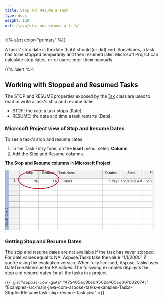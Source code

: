 ```yaml
---
title: Stop and Resume a Task
type: docs
weight: 120
url: /java/stop-and-resume-a-task/
---
```


{{% alert color="primary" %}} 

A tasks' stop date is the date that it should (or did) end. Sometimes, a task has to be stopped temporarily and then resumed later. Microsoft Project can calculate stop dates, or let users enter them manually.

{{% /alert %}} 
## **Working with Stopped and Resumed Tasks**
The STOP and RESUME properties exposed by the [Tsk](http://www.aspose.com/api/java/tasks/com.aspose.tasks/classes/Tsk) class are used to read or write a task's stop and resume date:

- STOP: the date a task stops (Date).
- RESUME: the data and time a task restarts (Date).
### **Microsoft Project view of Stop and Resume Dates**
To see a task's stop and resume dates:

1. In the Task Entry form, on the **Inset** menu, select **Column**.
1. Add the Stop and Resume columns.


**The Stop and Resume columns in Microsoft Project** 

![todo:image_alt_text](stop-and-resume-a-task_1.png)
### **Getting Stop and Resume Dates**
The stop and resume dates are not available if the task has never stopped. For date values equal to NA, Aspose.Tasks take the value "1/1/2000" if you're using the evaluation version. When fully licensed, Aspose.Tasks uses DateTime.MinValue for NA values. The following examples display's the stop and resume dates for all the tasks in a project.

{{< gist "aspose-com-gists" "472405ac9bab4502a485ee007b92074c" "Examples-src-main-java-com-aspose-tasks-examples-Tasks-StopAndResumeTask-stop-resume-task.java" >}}
